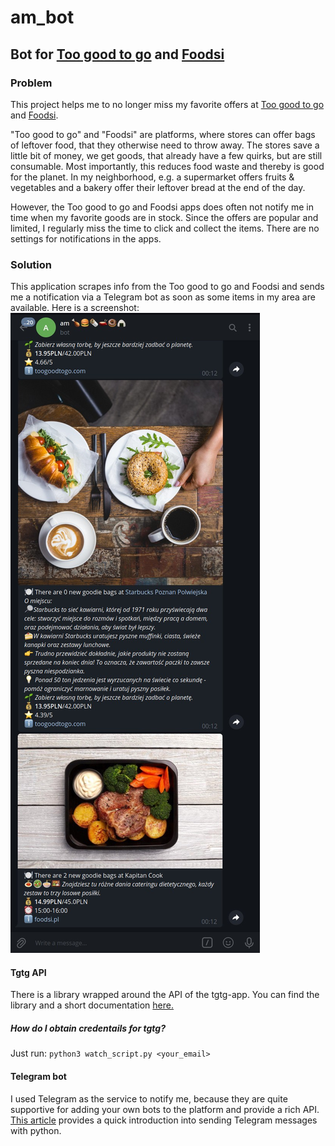 # am_bot
## Bot for [Too good to go](https://toogoodtogo.com) and [Foodsi](https://www.foodsi.pl/)
### Problem
This project helps me to no longer miss my favorite offers at [Too good to go](https://toogoodtogo.com) and [Foodsi](https://www.foodsi.pl/).

"Too good to go" and "Foodsi" are platforms, where stores can offer bags of leftover food, that they otherwise need to throw away. The stores save a little bit of money, we get goods, that already have a few quirks, but are still consumable. Most importantly, this reduces food waste and thereby is good for the planet. In my neighborhood, e.g. a supermarket offers fruits & vegetables and a bakery offer their leftover bread at the end of the day.

However, the Too good to go and Foodsi apps does often not notify me in time when my favorite goods are in stock. Since the offers are popular and limited, I regularly miss the time to click and collect the items. There are no settings for notifications in the apps.

### Solution
This application scrapes info from the Too good to go and Foodsi and sends me a notification via a Telegram bot as soon as some items in my area are available.
Here is a screenshot:
![Telegram Screenshot](/result_screenshot.jpeg "Telegram bot with notifications")


#### Tgtg API
There is a library wrapped around the API of the tgtg-app. You can find the library and a short documentation [here.](https://pypi.org/project/tgtg/)
##### How do I obtain credentails for tgtg?
Just run: 
```python3 watch_script.py <your_email>```

#### Telegram bot
I used Telegram as the service to notify me, because they are quite supportive for adding your own bots to the platform and provide a rich API. [This article](https://medium.com/@ManHay_Hong/how-to-create-a-telegram-bot-and-send-messages-with-python-4cf314d9fa3e) provides a quick introduction into sending Telegram messages with python.
